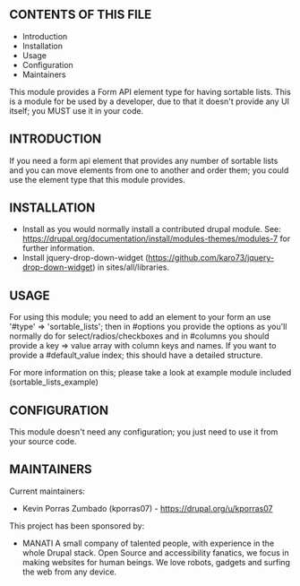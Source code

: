 CONTENTS OF THIS FILE
---------------------

 * Introduction
 * Installation
 * Usage
 * Configuration
 * Maintainers

This module provides a Form API element type for having sortable lists.
This is a module for be used by a developer, due to that it doesn't provide any
UI itself; you MUST use it in your code.


INTRODUCTION
------------

If you need a form api element that provides any number of sortable lists and
you can move elements from one to another and order them; you could use the
element type that this module provides.


INSTALLATION
------------

 * Install as you would normally install a contributed drupal module. See:
   https://drupal.org/documentation/install/modules-themes/modules-7
   for further information.
 * Install jquery-drop-down-widget
   (https://github.com/karo73/jquery-drop-down-widget)
   in sites/all/libraries.


USAGE
-----

For using this module; you need to add an element to your form an use
'#type' => 'sortable_lists'; then in #options you provide the options
as you'll normally do for select/radios/checkboxes and in #columns you should
provide a key => value array with column keys and names.
If you want to provide a #default_value index; this should have a detailed structure.

For more information on this; please take a look at example module
included (sortable_lists_example)


CONFIGURATION
-------------

This module doesn't need any configuration; you just need to use it from your
source code.


MAINTAINERS
-----------

Current maintainers:
 * Kevin Porras Zumbado (kporras07) - https://drupal.org/u/kporras07


This project has been sponsored by:
 * MANATI
   A small company of talented people, with experience in the whole
   Drupal stack. Open Source and accessibility fanatics, we focus in making
   websites for human beings. We love robots, gadgets and surfing the web
   from any device.
